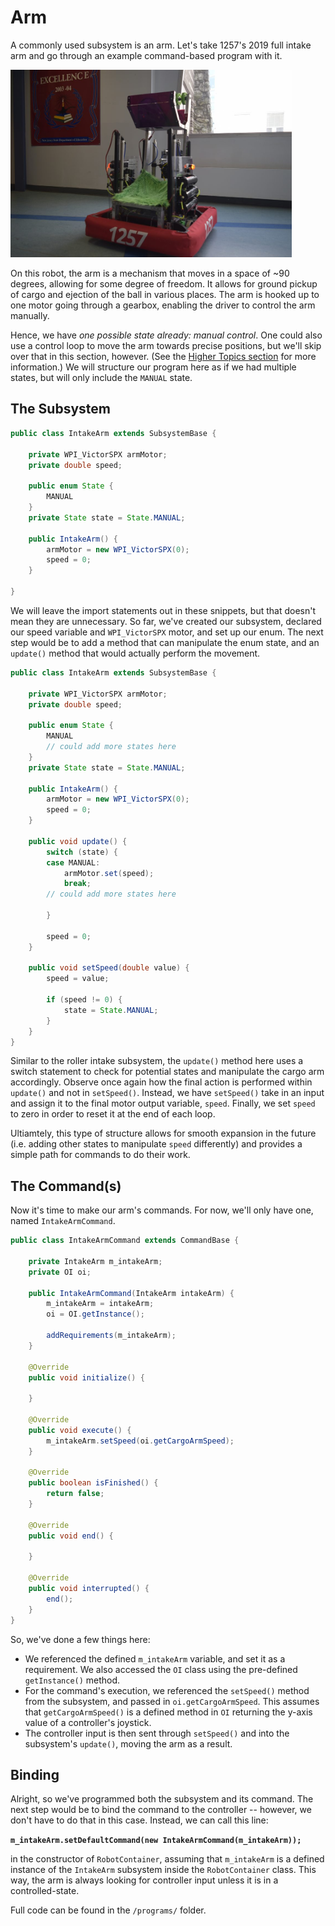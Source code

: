 # Arm

A commonly used subsystem is an arm. Let's take 1257's 2019 full intake arm and go through an example command-based program with it.

<img src="img/2019RobotRaised.jpg" width=450> 

On this robot, the arm is a mechanism that moves in a space of ~90 degrees, allowing for some degree of freedom. It allows for ground pickup of cargo and ejection of the ball in various places. The arm is hooked up to one motor going through a gearbox, enabling the driver to control the arm manually.

Hence, we have *one possible state already: manual control*. One could also use a control loop to move the arm towards precise positions, but we'll skip over that in this section, however. (See the [Higher Topics section](https://github.com/FRC1257/robotics-training/tree/master/frc/4.%20Higher%20Topics/PID) for more information.) We will structure our program here as if we had multiple states, but will only include the `MANUAL` state.

## The Subsystem

```java
public class IntakeArm extends SubsystemBase {

    private WPI_VictorSPX armMotor;
    private double speed;

    public enum State {
        MANUAL
    }
    private State state = State.MANUAL;

    public IntakeArm() {
        armMotor = new WPI_VictorSPX(0);
        speed = 0;
    }

}
```

We will leave the import statements out in these snippets, but that doesn't mean they are unnecessary. So far, we've created our subsystem, declared our speed variable and `WPI_VictorSPX` motor, and set up our enum. The next step would be to add a method that can manipulate the enum state, and an `update()` method that would actually perform the movement.

```java
public class IntakeArm extends SubsystemBase {

    private WPI_VictorSPX armMotor;
    private double speed;

    public enum State {
        MANUAL
        // could add more states here
    }
    private State state = State.MANUAL;

    public IntakeArm() {
        armMotor = new WPI_VictorSPX(0);
        speed = 0;
    }

    public void update() {
        switch (state) {
        case MANUAL:
            armMotor.set(speed);
            break;
        // could add more states here

        }
        
        speed = 0;
    }

    public void setSpeed(double value) {
        speed = value;

        if (speed != 0) {
            state = State.MANUAL;
        }
    }
}
```

Similar to the roller intake subsystem, the `update()` method here uses a switch statement to check for potential states and manipulate the cargo arm accordingly. Observe once again how the final action is performed within `update()` and not in `setSpeed()`. Instead, we have `setSpeed()` take in an input and assign it to the final motor output variable, `speed`. Finally, we set `speed` to zero in order to reset it at the end of each loop.  

Ultiamtely, this type of structure allows for smooth expansion in the future (i.e. adding other states to manipulate `speed` differently) and provides a simple path for commands to do their work.

## The Command(s)

Now it's time to make our arm's commands. For now, we'll only have one, named `IntakeArmCommand`.

```java
public class IntakeArmCommand extends CommandBase {

    private IntakeArm m_intakeArm;
    private OI oi;

    public IntakeArmCommand(IntakeArm intakeArm) {
        m_intakeArm = intakeArm;
        oi = OI.getInstance();

        addRequirements(m_intakeArm);
    }

    @Override
    public void initialize() {

    }

    @Override
    public void execute() {
        m_intakeArm.setSpeed(oi.getCargoArmSpeed);
    }

    @Override
    public boolean isFinished() {
        return false;
    }

    @Override
    public void end() {

    }

    @Override
    public void interrupted() {
        end();
    }
}
```

So, we've done a few things here:
- We referenced the defined `m_intakeArm` variable, and set it as a requirement. We also accessed the `OI` class using the pre-defined `getInstance()` method. 
- For the command's execution, we referenced the `setSpeed()` method from the subsystem, and passed in `oi.getCargoArmSpeed`. This assumes that `getCargoArmSpeed()` is a defined method in `OI` returning the y-axis value of a controller's joystick. 
- The controller input is then sent through `setSpeed()` and into the subsystem's `update()`, moving the arm as a result.

## Binding 

Alright, so we've programmed both the subsystem and its command. The next step would be to bind the command to the controller -- however, we don't have to do that in this case. Instead, we can call this line: 

**`m_intakeArm.setDefaultCommand(new IntakeArmCommand(m_intakeArm));`**

in the constructor of `RobotContainer`, assuming that `m_intakeArm` is a defined instance of the `IntakeArm` subsystem inside the `RobotContainer` class. This way, the arm is always looking for controller input unless it is in a controlled-state.  

Full code can be found in the `/programs/` folder.




